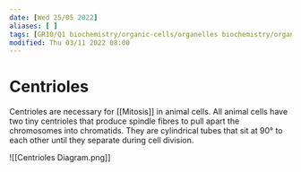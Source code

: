 ```yaml
---
date: [Wed 25/05 2022]
aliases: [ ]
tags: [GR10/Q1 biochemistry/organic-cells/organelles biochemistry/organic-cells/animal-cells ]
modified: Thu 03/11 2022 08:00
---
```

# Centrioles
Centrioles are necessary for [[Mitosis]] in animal cells. All animal cells have two tiny centrioles that produce spindle fibres to pull apart the chromosomes into chromatids. They are cylindrical tubes that sit at 90° to each other until they separate during cell division. 

![[Centrioles Diagram.png]]